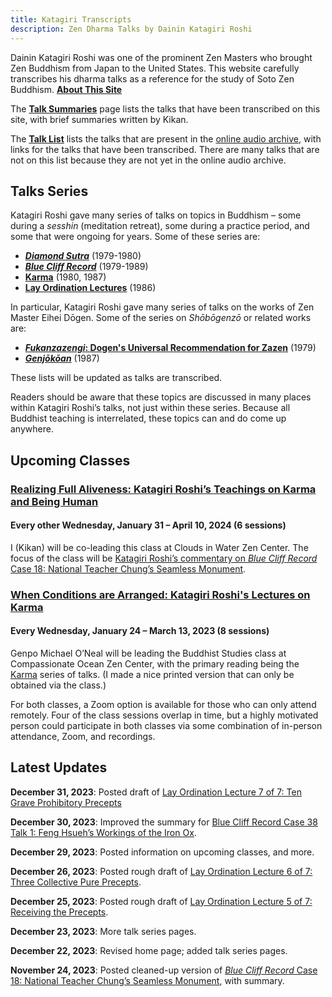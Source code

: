 ```yaml
---
title: Katagiri Transcripts
description: Zen Dharma Talks by Dainin Katagiri Roshi
---
```


Dainin Katagiri Roshi was one of the prominent Zen Masters who brought Zen Buddhism from Japan to the United States. This website carefully transcribes his dharma talks as a reference for the study of Soto Zen Buddhism. [**About This Site**](about)

The [**Talk Summaries**](summaries) page lists the talks that have been transcribed on this site, with brief summaries written by Kikan.

The [**Talk List**](list) lists the talks that are present in the [online audio archive](https://www.mnzencenter.org/audio-archive-project.html), with links for the talks that have been transcribed. There are many talks that are not on this list because they are not yet in the online audio archive.

## Talks Series

Katagiri Roshi gave many series of talks on topics in Buddhism – some during a *sesshin* (meditation retreat), some during a practice period, and some that were ongoing for years. Some of these series are:

- [***Diamond Sutra***](diamond-sutra) (1979-1980)
- [***Blue Cliff Record***](blue-cliff-record) (1979-1989)
- [**Karma**](karma) (1980, 1987)
- [**Lay Ordination Lectures**](lay-ordination) (1986)

In particular, Katagiri Roshi gave many series of talks on the works of Zen Master Eihei Dōgen. Some of the series on *Shōbōgenzō* or related works are: 

- [***Fukanzazengi*: Dogen's Universal Recommendation for Zazen**](fukanzazengi) (1979)
- [***Genjōkōan***](genjokoan) (1987)

These lists will be updated as talks are transcribed.

Readers should be aware that these topics are discussed in many places within Katagiri Roshi’s talks, not just within these series. Because all Buddhist teaching is interrelated, these topics can and do come up anywhere.

## Upcoming Classes

### [Realizing Full Aliveness: Katagiri Roshi’s Teachings on Karma and Being Human](https://cloudsinwater.org/2023/12/28/realizing-full-aliveness-katagiri-roshis-teachings-on-karma-and-being-human-jan-21/)
#### Every other Wednesday, January 31 – April 10, 2024 (6 sessions)

I (Kikan) will be co-leading this class at Clouds in Water Zen Center. The focus of the class will be [Katagiri Roshi’s commentary on *Blue Cliff Record* Case 18: National Teacher Chung’s Seamless Monument](https://katagiritranscripts.net/1981-07-18-Blue-Cliff-Record-Case-18).

### [When Conditions are Arranged: Katagiri Roshi's Lectures on Karma](https://www.oceanzen.org/buddhist-studies)
#### Every Wednesday, January 24 – March 13, 2023 (8 sessions)

Genpo Michael O’Neal will be leading the Buddhist Studies class at Compassionate Ocean Zen Center, with the primary reading being the [Karma](karma) series of talks. (I made a nice printed version that can only be obtained via the class.)

For both classes, a Zoom option is available for those who can only attend remotely. Four of the class sessions overlap in time, but a highly motivated person could participate in both classes via some combination of in-person attendance, Zoom, and recordings. 

## Latest Updates

**December 31, 2023**: Posted draft of [Lay Ordination Lecture 7 of 7: Ten Grave Prohibitory Precepts](1986-05-03-Ten-Grave-Prohibitory-Precepts)

**December 30, 2023**: Improved the summary for [Blue Cliff Record Case 38 Talk 1: Feng Hsueh’s Workings of the Iron Ox](1982-12-22-Blue-Cliff-Record-Case-38-Talk-1).

**December 29, 2023**: Posted information on upcoming classes, and more.

**December 26, 2023**: Posted rough draft of [Lay Ordination Lecture 6 of 7: Three Collective Pure Precepts](1986-04-26-Three-Collective-Pure-Precepts).

**December 25, 2023**: Posted rough draft of [Lay Ordination Lecture 5 of 7: Receiving the Precepts](1986-04-12-Receiving-the-Precepts).

**December 23, 2023**: More talk series pages. 

**December 22, 2023**: Revised home page; added talk series pages. 

**November 24, 2023**: Posted cleaned-up version of [*Blue Cliff Record* Case 18: National Teacher Chung’s Seamless Monument](1981-07-18-Blue-Cliff-Record-Case-18), with summary. 

